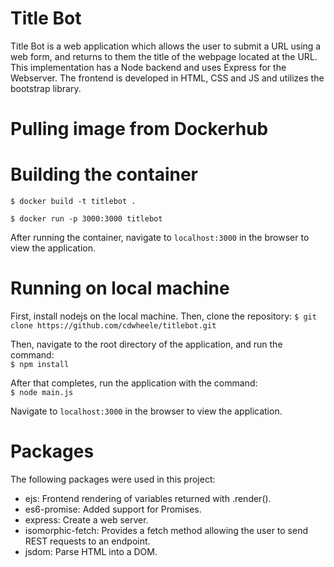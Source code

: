 # Title Bot
Title Bot is a web application which allows the user to submit a URL using a web form, and returns to them the title of the webpage located at the URL. This implementation has a Node backend and uses Express for the Webserver. The frontend is developed in HTML, CSS and JS and utilizes the bootstrap library.

# Pulling image from Dockerhub

# Building the container
```$ docker build -t titlebot .```  

```$ docker run -p 3000:3000 titlebot```

After running the container, navigate to ```localhost:3000``` in the browser to view the application.

# Running on local machine
First, install nodejs on the local machine. Then, clone the repository:
```$ git clone https://github.com/cdwheele/titlebot.git```  

Then, navigate to the root directory of the application, and run the command:  
```$ npm install ```

After that completes, run the application with the command:  
```$ node main.js```

Navigate to ```localhost:3000``` in the browser to view the application.  

# Packages
The following packages were used in this project:  

- ejs: Frontend rendering of variables returned with .render().
- es6-promise: Added support for Promises.
- express: Create a web server.
- isomorphic-fetch: Provides a fetch method allowing the user to send REST requests to an endpoint.
- jsdom: Parse HTML into a DOM.
